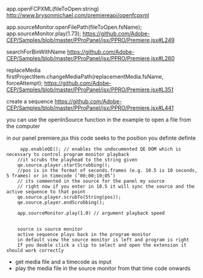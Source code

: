 app.openFCPXML(fileToOpen:string)
http://www.brysonmichael.com/premiereapi/openfcpxml


app.sourceMonitor.openFilePath(fileToOpen.fsName);
app.sourceMonitor.play(1.73); 
https://github.com/Adobe-CEP/Samples/blob/master/PProPanel/jsx/PPRO/Premiere.jsx#L249


searchForBinWithName
https://github.com/Adobe-CEP/Samples/blob/master/PProPanel/jsx/PPRO/Premiere.jsx#L260


<!-- This could be used to reconnect an EDL -->
replaceMedia
firstProjectItem.changeMediaPath(replacementMedia.fsName, forceAttempt);
https://github.com/Adobe-CEP/Samples/blob/master/PProPanel/jsx/PPRO/Premiere.jsx#L351


create a sequence
https://github.com/Adobe-CEP/Samples/blob/master/PProPanel/jsx/PPRO/Premiere.jsx#L441

<!--  -->
you can use the openInSource function in the example to open a file from the computer

in our panel premiere.jsx this code seeks to the position you definte
definte

         app.enableQE(); // enables the undocumented QE DOM which is necessary to control program monitor playback
        //it scrubs the playhead to the string given
        qe.source.player.startScrubbing();
        //pos is in the format of seconds.frames (e.g. 10.5 is 10 seconds, 5 frames) or in timecode (‘00;00;10;05’)
        // its commented in the source for the panel my source
        // right now if you enter in 10.5 it will sync the source and the active sequence to that point
        qe.source.player.scrubTo(String(pos));
        qe.source.player.endScrubbing();

        app.sourceMonitor.play(1.0) // argument playback speed


        source is source monitor
        active sequence plays back in the program monitor
        in default view the source monitor is left and program is right
        If you double click a clip to select and open the extension it should work correctly


- get media file and a timecode as input 
- play the media file in the source monitor from that time code onwards